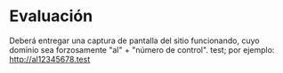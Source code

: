 # Evaluación

Deberá entregar una captura de pantalla del sitio funcionando, cuyo dominio sea forzosamente "al" + "número de control". test; por ejemplo:
http://al12345678.test
